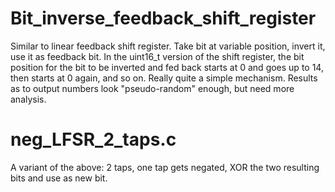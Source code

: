 # Bit_inverse_feedback_shift_register
Similar to linear feedback shift register. Take bit at variable position, invert it, use it as feedback bit.
In the uint16_t version of the shift register, the bit position for the bit to be inverted and fed back starts at 0
and goes up to 14, then starts at 0 again, and so on. Really quite a simple mechanism. Results as to 
output numbers look "pseudo-random" enough, but need more analysis.

# neg_LFSR_2_taps.c
A variant of the above: 2 taps, one tap gets negated, XOR the two resulting bits and use as new bit.
